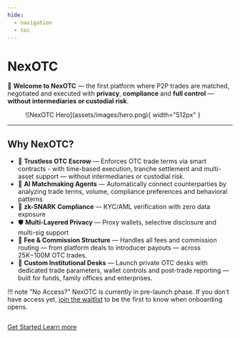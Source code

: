 ```yaml
---
hide:
  - navigation
  - toc
---
```


# NexOTC

🚀 **Welcome to NexOTC** — the first platform where P2P trades are matched, negotiated and executed with **privacy**, **compliance** and **full control** — **without intermediaries or custodial risk**.

<figure markdown>
  ![NexOTC Hero](assets/images/hero.png){ width="512px" }
</figure>

---

## Why NexOTC?

- 🔐 **Trustless OTC Escrow** — Enforces OTC trade terms via smart contracts - with time-based execution, tranche settlement and multi-asset support — without intermediaries or custodial risk.
- 🤖 **AI Matchmaking Agents** — Automatically connect counterparties by analyzing trade terms, volume, compliance preferences and behavioral patterns
- 🧩 **zk-SNARK Compliance** — KYC/AML verification with zero data exposure
- 🛡️ **Multi-Layered Privacy** — Proxy wallets, selective disclosure and multi-sig support
- 💸 **Fee & Commission Structure** — Handles all fees and commission routing — from platform deals to introducer payouts — across $25K-$100M OTC trades.
- 🏦 **Custom Institutional Desks** — Launch private OTC desks with dedicated trade parameters, wallet controls and post-trade reporting — built for funds, family offices and enterprises.

!!! note "No Access?"
    NexOTC is currently in pre-launch phase. If you don’t have access yet, [join the waitlist](../waitlist) to be the first to know when onboarding opens.

<div style="margin-top: 2em">
<a href="nexotc/getting-started/" class="md-button md-button--primary">
Get Started
</a>
<a href="modules/overview/" class="md-button">
Learn more
</a>
</div>